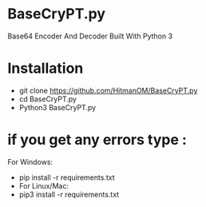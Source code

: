 # BaseCryPT.py
Base64 Encoder And Decoder Built With Python 3

# Installation
- git clone https://github.com/HitmanOM/BaseCryPT.py
- cd BaseCryPT.py
- Python3 BaseCryPT.py
# if you get any errors type :
For Windows:
- pip install -r requirements.txt
- For Linux/Mac:
- pip3 install -r requirements.txt
